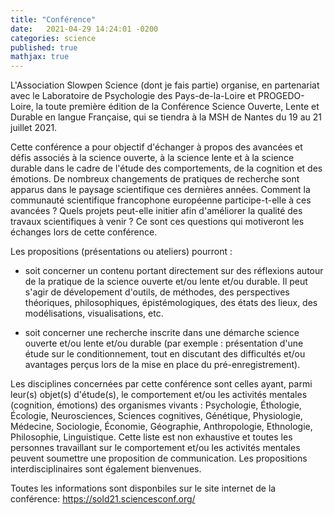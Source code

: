 ```yaml
---
title: "Conférence"
date:   2021-04-29 14:24:01 -0200
categories: science
published: true
mathjax: true
---
```


L'Association Slowpen Science (dont je fais partie) organise, en partenariat avec le Laboratoire de Psychologie des Pays-de-la-Loire et PROGEDO-Loire, la toute première édition de la Conférence Science Ouverte, Lente et Durable en langue Française, qui se tiendra à la MSH de Nantes du 19 au 21 juillet 2021.

Cette conférence a pour objectif d'échanger à propos des avancées et défis associés à la science ouverte, à la science lente et à la science durable dans le cadre de l'étude des comportements, de la cognition et des émotions. De nombreux changements de pratiques de recherche sont apparus dans le paysage scientifique ces dernières années. Comment la communauté scientifique francophone européenne participe-t-elle à ces avancées ? Quels projets peut-elle initier afin d'améliorer la qualité des travaux scientifiques à venir ? Ce sont ces questions qui motiveront les échanges lors de cette conférence.

Les propositions (présentations ou ateliers) pourront :

- soit concerner un contenu portant directement sur des réflexions autour de la pratique de la science ouverte et/ou lente et/ou durable. Il peut s'agir de dévelopement d'outils, de méthodes, des perspectives théoriques, philosophiques, épistémologiques, des états des lieux, des modélisations, visualisations, etc.

- soit concerner une recherche inscrite dans une démarche science ouverte et/ou lente et/ou durable (par exemple : présentation d'une étude sur le conditionnement, tout en discutant des difficultés et/ou avantages perçus lors de la mise en place du pré-enregistrement).

Les disciplines concernées par cette conférence sont celles ayant, parmi leur(s) objet(s) d'étude(s), le comportement et/ou les activités mentales (cognition, émotions) des organismes vivants : Psychologie, Éthologie, Écologie, Neurosciences, Sciences cognitives, Génétique, Physiologie, Médecine, Sociologie, Économie, Géographie, Anthropologie, Ethnologie, Philosophie, Linguistique. Cette liste est non exhaustive et toutes les personnes travaillant sur le comportement et/ou les activités mentales peuvent soumettre une proposition de communication. Les propositions interdisciplinaires sont également bienvenues.

Toutes les informations sont disponbiles sur le site internet de la conférence: https://sold21.sciencesconf.org/

